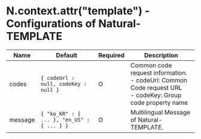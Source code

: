 # N.context.attr("template") - Configurations of Natural-TEMPLATE

| Name | Default | Required | Description |
|------|---------|----------|-------------|
| codes | `{ codeUrl : null, codeKey : null }` | O | Common code request information. <br>- codeUrl: Common Code request URL<br>- codeKey: Group code property name |
| message | `{ "ko_KR" : { ... }, "en_US" : { ... } }` | O | Multilingual Message of Natural-TEMPLATE. |
